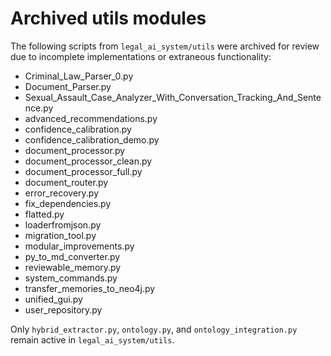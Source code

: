 # Archived utils modules

The following scripts from `legal_ai_system/utils` were archived for review due to incomplete implementations or extraneous functionality:

- Criminal_Law_Parser_0.py
- Document_Parser.py
- Sexual_Assault_Case_Analyzer_With_Conversation_Tracking_And_Sentence.py
- advanced_recommendations.py
- confidence_calibration.py
- confidence_calibration_demo.py
- document_processor.py
- document_processor_clean.py
- document_processor_full.py
- document_router.py
- error_recovery.py
- fix_dependencies.py
- flatted.py
- loaderfromjson.py
- migration_tool.py
- modular_improvements.py
- py_to_md_converter.py
- reviewable_memory.py
- system_commands.py
- transfer_memories_to_neo4j.py
- unified_gui.py
- user_repository.py

Only `hybrid_extractor.py`, `ontology.py`, and `ontology_integration.py` remain active in `legal_ai_system/utils`.
